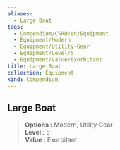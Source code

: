 ```yaml
---
aliases:
  - Large Boat
tags:
  - Compendium/CSRD/en/Equipment
  - Equipment/Modern
  - Equipment/Utility-Gear
  - Equipment/Level/5
  - Equipment/Value/Exorbitant
title: Large Boat
collection: Equipment
kind: Compendium
---
```

## Large Boat  
  
>  
> **Options :** Modern, Utility Gear  
> **Level :** 5  
> **Value :** Exorbitant